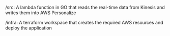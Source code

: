 /src:
A lambda function in GO that reads the real-time data from Kinesis and writes them into AWS Personalize

/infra:
A terraform workspace that creates the required AWS resources and deploy the application